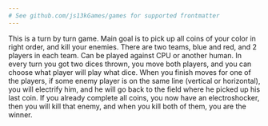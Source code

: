 ```yaml
---
# See github.com/js13kGames/games for supported frontmatter
---
```

This is a turn by turn game. Main goal is to pick up all coins of your color in right order, and kill your enemies. There are two teams, blue and red, and 2 players in each team. Can be played against CPU or another human.
In every turn you got two dices thrown, you move both players, and you can choose what player will play what dice. When you finish moves for one of the players, if some enemy player is on the same line (vertical or horizontal), you will electrify him, and he will go back to the field where he picked up his last coin. If you already complete all coins, you now have an electroshocker, then you will kill that enemy, and when you kill both of them, you are the winner.